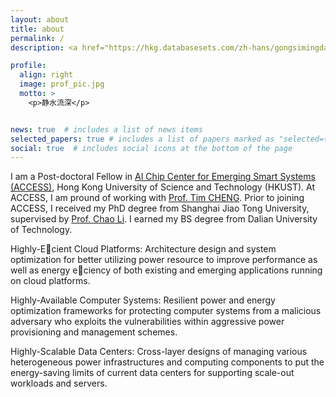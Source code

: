```yaml
---
layout: about
title: about
permalink: /
description: <a href="https://hkg.databasesets.com/zh-hans/gongsimingdan/number/2927539">AI Chip Center for Emerging Smart Systems (ACCESS)</a>. # Address. Contacts. Moto. Etc.

profile:
  align: right
  image: prof_pic.jpg
  motto: >
    <p>静水流深</p>


news: true  # includes a list of news items
selected_papers: true # includes a list of papers marked as "selected={true}"
social: true  # includes social icons at the bottom of the page
---
```

I am a Post-doctoral Fellow in <a href="https://hkg.databasesets.com/zh-hans/gongsimingdan/number/2927539">AI Chip Center for Emerging Smart Systems (ACCESS)</a>, Hong Kong University of Science and Technology (HKUST). At ACCESS, I am pround of working with <a href="https://seng.hkust.edu.hk/about/people/faculty/tim-kwang-ting-cheng">Prof. Tim CHENG</a>. Prior to joining ACCESS, I received my PhD degree from Shanghai Jiao Tong University, supervised by  <a href="https://www.cs.sjtu.edu.cn/~lichao/index.html">Prof. Chao Li</a>. I earned my BS degree from Dalian University of Technology.

Highly-Ecient Cloud Platforms: Architecture design and system optimization for better utilizing power resource to improve performance as well as energy eciency of both existing and emerging applications running on cloud platforms.

Highly-Available Computer Systems: Resilient power and energy optimization frameworks for protecting computer systems from a malicious adversary who exploits the vulnerabilities within aggressive power provisioning and management schemes.

Highly-Scalable Data Centers: Cross-layer designs of managing various heterogeneous power infrastructures and computing components to put the energy-saving limits of current data centers for supporting scale-out workloads and servers.
